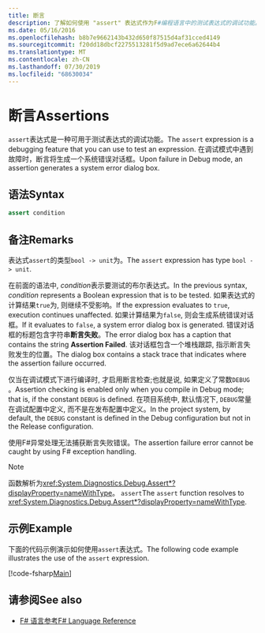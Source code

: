 ```yaml
---
title: 断言
description: 了解如何使用 "assert" 表达式作为F#编程语言中的测试表达式的调试功能。
ms.date: 05/16/2016
ms.openlocfilehash: b8b7e9662143b432d650f87515d4af31cced4149
ms.sourcegitcommit: f20dd18dbcf2275513281f5d9ad7ece6a62644b4
ms.translationtype: MT
ms.contentlocale: zh-CN
ms.lasthandoff: 07/30/2019
ms.locfileid: "68630034"
---
```

# <a name="assertions"></a><span data-ttu-id="26f49-103">断言</span><span class="sxs-lookup"><span data-stu-id="26f49-103">Assertions</span></span>

<span data-ttu-id="26f49-104">`assert`表达式是一种可用于测试表达式的调试功能。</span><span class="sxs-lookup"><span data-stu-id="26f49-104">The `assert` expression is a debugging feature that you can use to test an expression.</span></span> <span data-ttu-id="26f49-105">在调试模式中遇到故障时，断言将生成一个系统错误对话框。</span><span class="sxs-lookup"><span data-stu-id="26f49-105">Upon failure in Debug mode, an assertion generates a system error dialog box.</span></span>

## <a name="syntax"></a><span data-ttu-id="26f49-106">语法</span><span class="sxs-lookup"><span data-stu-id="26f49-106">Syntax</span></span>

```fsharp
assert condition
```

## <a name="remarks"></a><span data-ttu-id="26f49-107">备注</span><span class="sxs-lookup"><span data-stu-id="26f49-107">Remarks</span></span>

<span data-ttu-id="26f49-108">表达式`assert`的类型`bool -> unit`为。</span><span class="sxs-lookup"><span data-stu-id="26f49-108">The `assert` expression has type `bool -> unit`.</span></span>

<span data-ttu-id="26f49-109">在前面的语法中, *condition*表示要测试的布尔表达式。</span><span class="sxs-lookup"><span data-stu-id="26f49-109">In the previous syntax, *condition* represents a Boolean expression that is to be tested.</span></span> <span data-ttu-id="26f49-110">如果表达式的计算结果`true`为, 则继续不受影响。</span><span class="sxs-lookup"><span data-stu-id="26f49-110">If the expression evaluates to `true`, execution continues unaffected.</span></span> <span data-ttu-id="26f49-111">如果计算结果为`false`, 则会生成系统错误对话框。</span><span class="sxs-lookup"><span data-stu-id="26f49-111">If it evaluates to `false`, a system error dialog box is generated.</span></span> <span data-ttu-id="26f49-112">错误对话框的标题包含字符串**断言失败**。</span><span class="sxs-lookup"><span data-stu-id="26f49-112">The error dialog box has a caption that contains the string **Assertion Failed**.</span></span> <span data-ttu-id="26f49-113">该对话框包含一个堆栈跟踪, 指示断言失败发生的位置。</span><span class="sxs-lookup"><span data-stu-id="26f49-113">The dialog box contains a stack trace that indicates where the assertion failure occurred.</span></span>

<span data-ttu-id="26f49-114">仅当在调试模式下进行编译时, 才启用断言检查;也就是说, 如果定义了常数`DEBUG` 。</span><span class="sxs-lookup"><span data-stu-id="26f49-114">Assertion checking is enabled only when you compile in Debug mode; that is, if the constant `DEBUG` is defined.</span></span> <span data-ttu-id="26f49-115">在项目系统中, 默认情况下, `DEBUG`常量在调试配置中定义, 而不是在发布配置中定义。</span><span class="sxs-lookup"><span data-stu-id="26f49-115">In the project system, by default, the `DEBUG` constant is defined in the Debug configuration but not in the Release configuration.</span></span>

<span data-ttu-id="26f49-116">使用F#异常处理无法捕获断言失败错误。</span><span class="sxs-lookup"><span data-stu-id="26f49-116">The assertion failure error cannot be caught by using F# exception handling.</span></span>

> [!NOTE]
> <span data-ttu-id="26f49-117">函数解析为<xref:System.Diagnostics.Debug.Assert*?displayProperty=nameWithType>。 `assert`</span><span class="sxs-lookup"><span data-stu-id="26f49-117">The `assert` function resolves to <xref:System.Diagnostics.Debug.Assert*?displayProperty=nameWithType>.</span></span>

## <a name="example"></a><span data-ttu-id="26f49-118">示例</span><span class="sxs-lookup"><span data-stu-id="26f49-118">Example</span></span>

<span data-ttu-id="26f49-119">下面的代码示例演示如何使用`assert`表达式。</span><span class="sxs-lookup"><span data-stu-id="26f49-119">The following code example illustrates the use of the `assert` expression.</span></span>

[!code-fsharp[Main](~/samples/snippets/fsharp/lang-ref-2/snippet5401.fs)]

## <a name="see-also"></a><span data-ttu-id="26f49-120">请参阅</span><span class="sxs-lookup"><span data-stu-id="26f49-120">See also</span></span>

- [<span data-ttu-id="26f49-121">F# 语言参考</span><span class="sxs-lookup"><span data-stu-id="26f49-121">F# Language Reference</span></span>](index.md)
